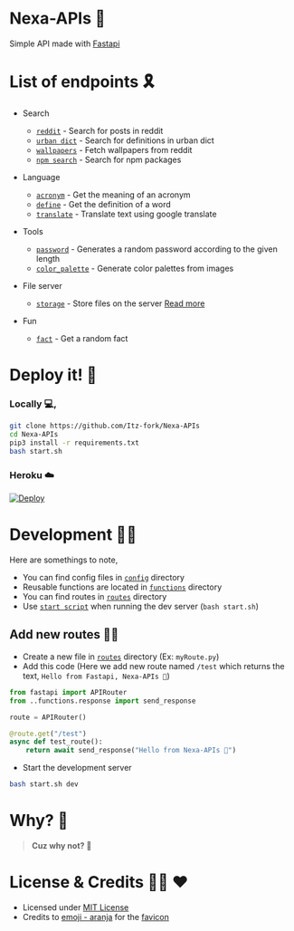 # Nexa-APIs 🌊

Simple API made with [Fastapi](https://fastapi.tiangolo.com/)


# List of endpoints 🎗️

- Search
    - [`reddit`](api/routes/reddit.py) - Search for posts in reddit
    - [`urban dict`](api/routes/urbandict.py) - Search for definitions in urban dict
    - [`wallpapers`](api/routes/wallpapers.py) - Fetch wallpapers from reddit
    - [`npm search`](api/routes/npm_search.py) - Search for npm packages

- Language
    - [`acronym`](api/routes/acronyms.py) - Get the meaning of an acronym
    - [`define`](api/routes/define.py) - Get the definition of a word
    - [`translate`](api/routes/translate.py) - Translate text using google translate

- Tools
    - [`password`](api/routes/password.py) - Generates a random password according to the given length
    - [`color_palette`](api/routes/color_palette.py) - Generate color palettes from images

- File server
    - [`storage`](api/routes/storage.py) - Store files on the server [Read more](https://github.com/Itz-fork/Nexa-APIs/wiki/Route:-Storage)

- Fun
    - [`fact`](api/routes/facts.py) - Get a random fact


# Deploy it! 🚀

### Locally 💻,
```sh
git clone https://github.com/Itz-fork/Nexa-APIs
cd Nexa-APIs
pip3 install -r requirements.txt
bash start.sh
```

### Heroku ☁️
[![Deploy](https://www.herokucdn.com/deploy/button.svg)](https://heroku.com/deploy?template=https://github.com/Itz-fork/Nexa-APIs)


# Development 🧑‍💻

Here are somethings to note,

- You can find config files in [`config`](api/config) directory
- Reusable functions are located in [`functions`](api/functions) directory
- You can find routes in [`routes`](api/routes) directory
- Use [`start script`](start.sh) when running the dev server (`bash start.sh`)

## Add new routes 👨‍🎨
- Create a new file in [`routes`](api/routes) directory (Ex: `myRoute.py`)
- Add this code (Here we add new route named `/test` which returns the text, `Hello from Fastapi, Nexa-APIs 🌊`)
```python
from fastapi import APIRouter
from ..functions.response import send_response

route = APIRouter()

@route.get("/test")
async def test_route():
    return await send_response("Hello from Nexa-APIs 🌊")
```
- Start the development server
```sh
bash start.sh dev
```


# Why? 🤔

> __**Cuz why not? 🎾**__


# License & Credits 👮‍♂️ ♥️

- Licensed under [MIT License](LICENSE)
- Credits to [emoji - aranja](https://emoji.aranja.com/) for the [favicon](favicon.ico)